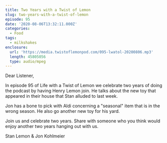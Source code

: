 ```yaml
---
title: Two Years with a Twist of Lemon
slug: two-years-with-a-twist-of-lemon
episode: 95
date: '2020-08-06T13:32:11.000Z'
categories:
  - Food
tags:
  - milkshakes
enclosure:
  url: 'https://media.twistoflemonpod.com/095-lwatol-20200806.mp3'
  length: 45805056
  type: audio/mpeg
---
```


Dear Listener,

In episode 95 of Life with a Twist of Lemon we celebrate two years of doing the podcast by having Henry Lemon join. He talks about the new toy that appeared in their house that Stan alluded to last week.

Jon has a bone to pick with Aldi concerning a "seasonal" item that is in the wrong season. He also go another new toy for his yard.

Join us and celebrate two years. Share with someone who you think would enjoy another two years hanging out with us.

Stan Lemon & Jon Kohlmeier
